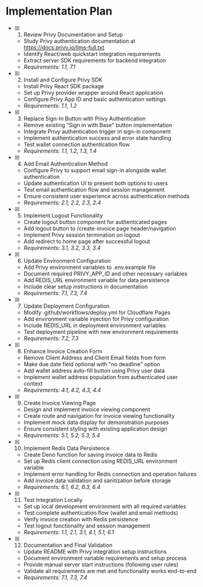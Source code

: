 # Implementation Plan

- [x] 1. Review Privy Documentation and Setup
  - Study Privy authentication documentation at https://docs.privy.io/llms-full.txt
  - Identify React/web quickstart integration requirements
  - Extract server SDK requirements for backend integration
  - _Requirements: 1.1, 7.1_

- [x] 2. Install and Configure Privy SDK
  - Install Privy React SDK package
  - Set up Privy provider wrapper around React application
  - Configure Privy App ID and basic authentication settings
  - _Requirements: 1.1, 1.2_

- [x] 3. Replace Sign-In Button with Privy Authentication
  - Remove existing "Sign in with Base" button implementation
  - Integrate Privy authentication trigger in sign-in component
  - Implement authentication success and error state handling
  - Test wallet connection authentication flow
  - _Requirements: 1.1, 1.2, 1.3, 1.4_

- [x] 4. Add Email Authentication Method
  - Configure Privy to support email sign-in alongside wallet authentication
  - Update authentication UI to present both options to users
  - Test email authentication flow and session management
  - Ensure consistent user experience across authentication methods
  - _Requirements: 2.1, 2.2, 2.3, 2.4_

- [x] 5. Implement Logout Functionality
  - Create logout button component for authenticated pages
  - Add logout button to /create-invoice page header/navigation
  - Implement Privy session termination on logout
  - Add redirect to home page after successful logout
  - _Requirements: 3.1, 3.2, 3.3, 3.4_

- [x] 6. Update Environment Configuration
  - Add Privy environment variables to .env.example file
  - Document required PRIVY_APP_ID and other necessary variables
  - Add REDIS_URL environment variable for data persistence
  - Include clear setup instructions in documentation
  - _Requirements: 7.1, 7.3, 7.4_

- [x] 7. Update Deployment Configuration
  - Modify .github/workflows/deploy.yml for Cloudflare Pages
  - Add environment variable injection for Privy configuration
  - Include REDIS_URL in deployment environment variables
  - Test deployment pipeline with new environment requirements
  - _Requirements: 7.2, 7.3_

- [x] 8. Enhance Invoice Creation Form
  - Remove Client Address and Client Email fields from form
  - Make due date field optional with "no deadline" option
  - Add wallet address auto-fill button using Privy user data
  - Implement wallet address population from authenticated user context
  - _Requirements: 4.1, 4.2, 4.3, 4.4_

- [x] 9. Create Invoice Viewing Page
  - Design and implement invoice viewing component
  - Create route and navigation for invoice viewing functionality
  - Implement mock data display for demonstration purposes
  - Ensure consistent styling with existing application design
  - _Requirements: 5.1, 5.2, 5.3, 5.4_

- [x] 10. Implement Redis Data Persistence
  - Create Deno function for saving invoice data to Redis
  - Set up Redis client connection using REDIS_URL environment variable
  - Implement error handling for Redis connection and operation failures
  - Add invoice data validation and sanitization before storage
  - _Requirements: 6.1, 6.2, 6.3, 6.4_

- [x] 11. Test Integration Locally
  - Set up local development environment with all required variables
  - Test complete authentication flow (wallet and email methods)
  - Verify invoice creation with Redis persistence
  - Test logout functionality and session management
  - _Requirements: 1.1, 2.1, 3.1, 4.1, 5.1, 6.1_

- [x] 12. Documentation and Final Validation
  - Update README with Privy integration setup instructions
  - Document environment variable requirements and setup process
  - Provide manual server start instructions (following user rules)
  - Validate all requirements are met and functionality works end-to-end
  - _Requirements: 7.1, 7.3, 7.4_
